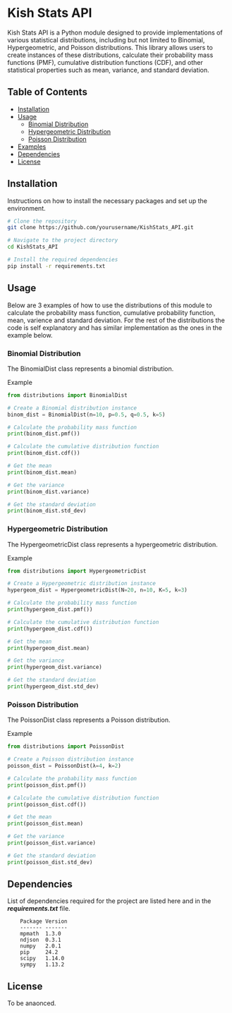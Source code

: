# Kish Stats API

Kish Stats API is a Python module designed to provide implementations of various statistical distributions, including but not limited to Binomial, Hypergeometric, and Poisson distributions. This library allows users to create instances of these distributions, calculate their probability mass functions (PMF), cumulative distribution functions (CDF), and other statistical properties such as mean, variance, and standard deviation.

## Table of Contents

- [Installation](#installation)
- [Usage](#usage)
  - [Binomial Distribution](#binomial-distribution)
  - [Hypergeometric Distribution](#hypergeometric-distribution)
  - [Poisson Distribution](#poisson-distribution)
- [Examples](#examples)
- [Dependencies](#dependencies)
- [License](#license)

## Installation

Instructions on how to install the necessary packages and set up the environment.

```sh
# Clone the repository
git clone https://github.com/yourusername/KishStats_API.git

# Navigate to the project directory
cd KishStats_API

# Install the required dependencies
pip install -r requirements.txt
```
## Usage
Below are 3 examples of how to use the distributions of this module to calculate the probability mass function, cumulative probability function, mean, varience and standard deviation. For the rest of the distributions the code is self explanatory and has similar implementation as the ones in the example below. 

### Binomial Distribution
The BinomialDist class represents a binomial distribution.

Example
```python 
from distributions import BinomialDist

# Create a Binomial distribution instance
binom_dist = BinomialDist(n=10, p=0.5, q=0.5, k=5)

# Calculate the probability mass function
print(binom_dist.pmf())

# Calculate the cumulative distribution function
print(binom_dist.cdf())

# Get the mean
print(binom_dist.mean)

# Get the variance
print(binom_dist.variance)

# Get the standard deviation
print(binom_dist.std_dev)
```

### Hypergeometric Distribution
The HypergeometricDist class represents a hypergeometric distribution.

Example
```python
from distributions import HypergeometricDist

# Create a Hypergeometric distribution instance
hypergeom_dist = HypergeometricDist(N=20, n=10, K=5, k=3)

# Calculate the probability mass function
print(hypergeom_dist.pmf())

# Calculate the cumulative distribution function
print(hypergeom_dist.cdf())

# Get the mean
print(hypergeom_dist.mean)

# Get the variance
print(hypergeom_dist.variance)

# Get the standard deviation
print(hypergeom_dist.std_dev)
```

### Poisson Distribution
The PoissonDist class represents a Poisson distribution.

Example
```python
from distributions import PoissonDist

# Create a Poisson distribution instance
poisson_dist = PoissonDist(λ=4, k=2)

# Calculate the probability mass function
print(poisson_dist.pmf())

# Calculate the cumulative distribution function
print(poisson_dist.cdf())

# Get the mean
print(poisson_dist.mean)

# Get the variance
print(poisson_dist.variance)

# Get the standard deviation
print(poisson_dist.std_dev)
```

## Dependencies
List of dependencies required for the project are listed here and in the ***requirements.txt*** file.

        Package Version
        ------- -------
        mpmath  1.3.0
        ndjson  0.3.1
        numpy   2.0.1
        pip     24.2
        scipy   1.14.0
        sympy   1.13.2


## License
To be anaonced. 